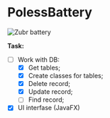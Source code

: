 # PolessBattery
![Zubr battery](https://bars.by/wa-data/public/shop/products/52/72/47252/images/999/999.250.jpg)

**Task:**
- [ ] Work with DB:
  - [x] Get tables;
  - [x] Create classes for tables;
  - [x] Delete record;
  - [x] Update record;
  - [ ] Find record;
- [x] UI interfase (JavaFX)
